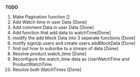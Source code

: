**TODO**

1. Make Pagination function []
1. Add Watch time in user Data [Done]
1. Add comment Data in user Data [Done]
1. Add function that add data to watchTime[Done]
1. modify the add Mock Data into 3 seperate functions [Done]
1. motify signUp users and create users addMockData [Done]
1. find out how to subsribe to a stream of data [Done]
1. Resolve product.watch_time [Done]
1. Reconfigure the watch_time data as UserWatchTime and ProductWatchTime
1. Resolve both WatchTimes [Done]

